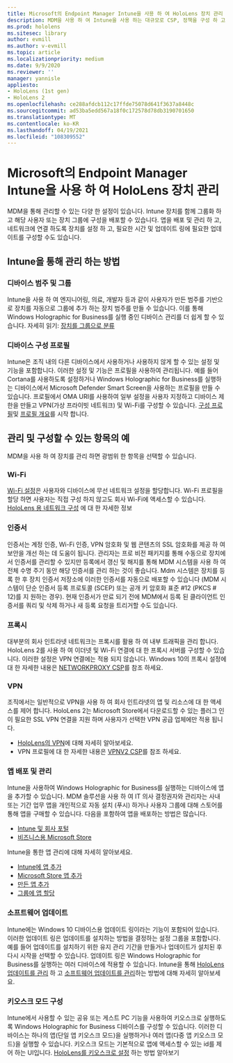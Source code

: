 ```yaml
---
title: Microsoft의 Endpoint Manager Intune을 사용 하 여 HoloLens 장치 관리
description: MDM을 사용 하 여 Intune을 사용 하는 대규모로 CSP, 정책을 구성 하 고 HoloLens 혼합 현실 장치를 관리 하는 방법을 알아봅니다.
ms.prod: hololens
ms.sitesec: library
author: evmill
ms.author: v-evmill
ms.topic: article
ms.localizationpriority: medium
ms.date: 9/9/2020
ms.reviewer: ''
manager: yannisle
appliesto:
- HoloLens (1st gen)
- HoloLens 2
ms.openlocfilehash: ce288afdcb112c17ffde75078d641f3637a8448c
ms.sourcegitcommit: ad53ba5edd567a18f0c172578d78db3190701650
ms.translationtype: MT
ms.contentlocale: ko-KR
ms.lasthandoff: 04/19/2021
ms.locfileid: "108309552"
---
```

# <a name="using-microsofts-endpoint-manager-intune-to-manage-hololens-devices"></a>Microsoft의 Endpoint Manager Intune을 사용 하 여 HoloLens 장치 관리

MDM을 통해 관리할 수 있는 다양 한 설정이 있습니다. Intune 장치를 함께 그룹화 하 고 해당 사용자 또는 장치 그룹에 구성을 배포할 수 있습니다. 앱을 배포 및 관리 하 고, 네트워크에 연결 하도록 장치를 설정 하 고, 필요한 시간 및 업데이트 링에 필요한 업데이트를 구성할 수도 있습니다. 

## <a name="how-to-manage-via-intune"></a>Intune을 통해 관리 하는 방법

### <a name="device-categories-and-groups"></a>디바이스 범주 및 그룹
Intune을 사용 하 여 엔지니어링, 의료, 개발자 등과 같이 사용자가 만든 범주를 기반으로 장치를 자동으로 그룹에 추가 하는 장치 범주를 만들 수 있습니다. 이를 통해 Windows Holographic for Business를 실행 중인 디바이스 관리를 더 쉽게 할 수 있습니다.
자세히 읽기: [장치를 그룹으로 분류](https://docs.microsoft.com/mem/intune/enrollment/device-group-mapping)

### <a name="device-configuration-profiles"></a>디바이스 구성 프로필
Intune은 조직 내의 다른 디바이스에서 사용하거나 사용하지 않게 할 수 있는 설정 및 기능을 포함합니다. 이러한 설정 및 기능은 프로필을 사용하여 관리됩니다. 예를 들어 Cortana를 사용하도록 설정하거나 Windows Holographic for Business를 실행하는 디바이스에서 Microsoft Defender Smart Screen을 사용하는 프로필을 만들 수 있습니다.
프로필에서 OMA URI를 사용하여 일부 설정을 사용자 지정하고 디바이스 제한을 만들고 VPN(가상 프라이빗 네트워크) 및 Wi-Fi를 구성할 수 있습니다.
[구성 프로필](https://docs.microsoft.com/mem/intune/configuration/device-profiles)및 [프로필 개요](https://docs.microsoft.com/mem/intune/configuration/device-profile-create)를 시작 합니다.

## <a name="examples-of-what-can-be-managed-and-configured"></a>관리 및 구성할 수 있는 항목의 예

MDM을 사용 하 여 장치를 관리 하면 광범위 한 항목을 선택할 수 있습니다. 

### <a name="wi-fi"></a>Wi-Fi
[Wi-Fi 설정](https://docs.microsoft.com/mem/intune/configuration/wi-fi-settings-configure)은 사용자와 디바이스에 무선 네트워크 설정을 할당합니다. Wi-Fi 프로필을 할당 하면 사용자는 직접 구성 하지 않고도 회사 Wi-Fi에 액세스할 수 있습니다.
[HoloLens 용 네트워크 구성](hololens-commercial-infrastructure.md) 에 대 한 자세한 정보

### <a name="certificates"></a>인증서
인증서는 계정 인증, Wi-Fi 인증, VPN 암호화 및 웹 콘텐츠의 SSL 암호화를 제공 하 여 보안을 개선 하는 데 도움이 됩니다. 관리자는 프로 비전 패키지를 통해 수동으로 장치에서 인증서를 관리할 수 있지만 등록에서 갱신 및 해지를 통해 MDM 시스템을 사용 하 여 전체 수명 주기 동안 해당 인증서를 관리 하는 것이 좋습니다. Mdm 시스템은 장치를 등록 한 후 장치 인증서 저장소에 이러한 인증서를 자동으로 배포할 수 있습니다 (MDM 시스템이 단순 인증서 등록 프로토콜 (SCEP) 또는 공개 키 암호화 표준 #12 (PKCS # 12)를 지 원하는 경우). 현재 인증서가 만료 되기 전에 MDM에서 등록 된 클라이언트 인증서를 쿼리 및 삭제 하거나 새 등록 요청을 트리거할 수도 있습니다. 

### <a name="proxy"></a>프록시
대부분의 회사 인트라넷 네트워크는 프록시를 활용 하 여 내부 트래픽을 관리 합니다. HoloLens 2를 사용 하 여 이더넷 및 Wi-Fi 연결에 대 한 프록시 서버를 구성할 수 있습니다. 이러한 설정은 VPN 연결에는 적용 되지 않습니다. Windows 10의 프록시 설정에 대 한 자세한 내용은 [NETWORKPROXY CSP](https://docs.microsoft.com/windows/client-management/mdm/networkproxy-csp)를 참조 하세요.

### <a name="vpn"></a>VPN
조직에서는 일반적으로 VPN을 사용 하 여 회사 인트라넷의 앱 및 리소스에 대 한 액세스를 제어 합니다. HoloLens 2는 Microsoft Store에서 다운로드할 수 있는 플러그 인이 필요한 SSL VPN 연결을 지원 하며 사용자가 선택한 VPN 공급 업체에만 적용 됩니다. 
- [HoloLens의 VPN](hololens-network.md#vpn)에 대해 자세히 알아보세요.
- VPN 프로필에 대 한 자세한 내용은 [VPNV2 CSP](https://docs.microsoft.com/windows/client-management/mdm/vpnv2-csp)를 참조 하세요.

### <a name="deploy-and-manage-apps"></a>앱 배포 및 관리
Intune을 사용하여 Windows Holographic for Business를 실행하는 디바이스에 앱을 추가할 수 있습니다. MDM 솔루션을 사용 하 여 IT 의사 결정권자와 관리자는 사내 또는 기간 업무 앱을 개인적으로 자동 설치 (푸시) 하거나 사용자 그룹에 대해 스토어를 통해 앱을 구매할 수 있습니다. 다음을 포함하여 앱을 배포하는 방법은 많습니다.
-   [Intune 및 회사 포털]( app-deploy-intune.md)
-   [비즈니스용 Microsoft Store]( app-deploy-store-business.md)

Intune을 통한 앱 관리에 대해 자세히 알아보세요.
-   [Intune에 앱 추가](https://docs.microsoft.com/mem/intune/apps/apps-add)
-   [Microsoft Store 앱 추가](https://docs.microsoft.com/mem/intune/apps/store-apps-windows)
-   [만든 앱 추가](https://docs.microsoft.com/mem/intune/apps/lob-apps-windows)
- [그룹에 앱 할당](https://docs.microsoft.com/mem/intune/apps/apps-deploy)

### <a name="software-updates"></a>소프트웨어 업데이트
Intune에는 Windows 10 디바이스용 업데이트 링이라는 기능이 포함되어 있습니다. 이러한 업데이트 링은 업데이트를 설치하는 방법을 결정하는 설정 그룹을 포함합니다. 예를 들어 업데이트를 설치하기 위한 유지 관리 기간을 만들거나 업데이트가 설치된 후 다시 시작을 선택할 수 있습니다. 업데이트 링은 Windows Holographic for Business를 실행하는 여러 디바이스에 적용할 수 있습니다.
Intune을 통해 [HoloLens 업데이트를 관리](hololens-updates.md) 하 고 [소프트웨어 업데이트를 관리](https://docs.microsoft.com/mem/intune/protect/windows-update-for-business-configure)하는 방법에 대해 자세히 알아보세요.

### <a name="configure-kiosk-mode"></a>키오스크 모드 구성
Intune에서 사용할 수 있는 공유 또는 게스트 PC 기능을 사용하여 키오스크로 실행하도록 Windows Holographic for Business 디바이스를 구성할 수 있습니다. 이러한 디바이스는 하나의 앱(단일 앱 키오스크 모드)을 실행하거나 여러 앱(다중 앱 키오스크 모드)을 실행할 수 있습니다. 키오스크 모드는 기본적으로 앱에 액세스할 수 있는 id를 제어 하는 UI입니다.
[HoloLens를 키오스크로 설정]( hololens-kiosk.md) 하는 방법 알아보기

